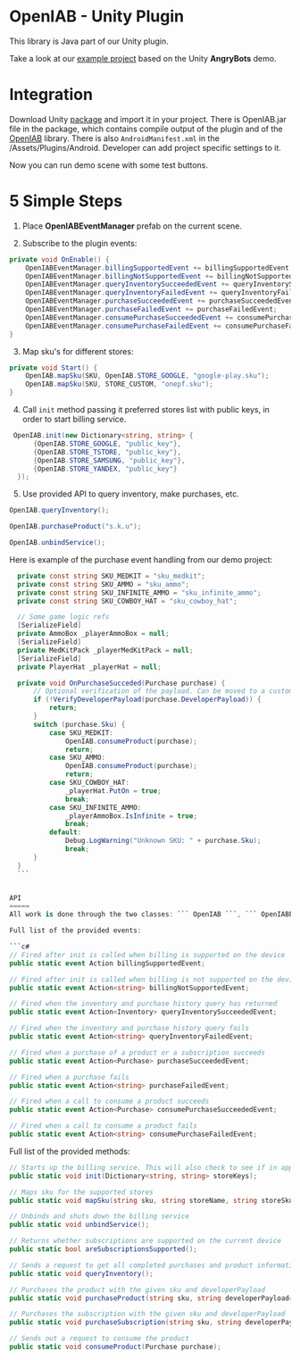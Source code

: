 OpenIAB - Unity Plugin
=====
This library is Java part of our Unity plugin. 

Take a look at our [example project](https://github.com/onepf/OpenIAB-angrybots) based on the Unity **AngryBots** demo.

Integration
=====
Download Unity [package](http://127.0.0.1) and import it in your project. There is OpenIAB.jar file in the package, which contains compile output of the plugin and of the [OpenIAB](/) library.
There is also ``` AndroidManifest.xml ``` in the /Assets/Plugins/Android. Developer can add project specific settings to it.

Now you can run demo scene with some test buttons.

5 Simple Steps
=====
1. Place **OpenIABEventManager** prefab on the current scene.


2. Subscribe to the plugin events:
  ```c#
  private void OnEnable() {
      OpenIABEventManager.billingSupportedEvent += billingSupportedEvent;
      OpenIABEventManager.billingNotSupportedEvent += billingNotSupportedEvent;
      OpenIABEventManager.queryInventorySucceededEvent += queryInventorySucceededEvent;
      OpenIABEventManager.queryInventoryFailedEvent += queryInventoryFailedEvent;
      OpenIABEventManager.purchaseSucceededEvent += purchaseSucceededEvent;
      OpenIABEventManager.purchaseFailedEvent += purchaseFailedEvent;
      OpenIABEventManager.consumePurchaseSucceededEvent += consumePurchaseSucceededEvent;
      OpenIABEventManager.consumePurchaseFailedEvent += consumePurchaseFailedEvent;
  }
  ```

3. Map sku's for different stores:
  ```c#
  private void Start() {
      OpenIAB.mapSku(SKU, OpenIAB.STORE_GOOGLE, "google-play.sku");
      OpenIAB.mapSku(SKU, STORE_CUSTOM, "onepf.sku");
  }
  ```

4. Call ``` init ``` method passing it preferred stores list with public keys, in order to start billing service.
  ```c#
   OpenIAB.init(new Dictionary<string, string> {
        {OpenIAB.STORE_GOOGLE, "public_key"},
        {OpenIAB.STORE_TSTORE, "public_key"},
        {OpenIAB.STORE_SAMSUNG, "public_key"},
        {OpenIAB.STORE_YANDEX, "public_key"}
    });
  ```

5. Use provided API to query inventory, make purchases, etc.
  ```c#
  OpenIAB.queryInventory();
  
  OpenIAB.purchaseProduct("s.k.u");

  OpenIAB.unbindService();
  ```

  Here is example of the purchase event handling from our demo project:
  
  ```c#
    private const string SKU_MEDKIT = "sku_medkit";
    private const string SKU_AMMO = "sku_ammo";
    private const string SKU_INFINITE_AMMO = "sku_infinite_ammo";
    private const string SKU_COWBOY_HAT = "sku_cowboy_hat";

    // Some game logic refs
    [SerializeField]
    private AmmoBox _playerAmmoBox = null;
    [SerializeField]
    private MedKitPack _playerMedKitPack = null;
    [SerializeField]
    private PlayerHat _playerHat = null;
  
    private void OnPurchaseSucceded(Purchase purchase) {
        // Optional verification of the payload. Can be moved to a custom server
        if (!VerifyDeveloperPayload(purchase.DeveloperPayload)) {
            return;
        }
        switch (purchase.Sku) {
            case SKU_MEDKIT:
                OpenIAB.consumeProduct(purchase);
                return;
            case SKU_AMMO:
                OpenIAB.consumeProduct(purchase);
                return;
            case SKU_COWBOY_HAT:
                _playerHat.PutOn = true;
                break;
            case SKU_INFINITE_AMMO:
                _playerAmmoBox.IsInfinite = true;
                break;
            default:
                Debug.LogWarning("Unknown SKU: " + purchase.Sku);
                break;
        }
    }
    ```
  

API
=====
All work is done through the two classes: ``` OpenIAB ```, ``` OpenIABEventManager ```.

Full list of the provided events:

```c#
// Fired after init is called when billing is supported on the device
public static event Action billingSupportedEvent;

// Fired after init is called when billing is not supported on the device
public static event Action<string> billingNotSupportedEvent;

// Fired when the inventory and purchase history query has returned
public static event Action<Inventory> queryInventorySucceededEvent;

// Fired when the inventory and purchase history query fails
public static event Action<string> queryInventoryFailedEvent;

// Fired when a purchase of a product or a subscription succeeds
public static event Action<Purchase> purchaseSucceededEvent;

// Fired when a purchase fails
public static event Action<string> purchaseFailedEvent;

// Fired when a call to consume a product succeeds
public static event Action<Purchase> consumePurchaseSucceededEvent;

// Fired when a call to consume a product fails
public static event Action<string> consumePurchaseFailedEvent;
```

Full list of the provided methods:

```c#
// Starts up the billing service. This will also check to see if in app billing is supported and fire the appropriate event
public static void init(Dictionary<string, string> storeKeys);

// Maps sku for the supported stores
public static void mapSku(string sku, string storeName, string storeSku);

// Unbinds and shuts down the billing service
public static void unbindService();

// Returns whether subscriptions are supported on the current device
public static bool areSubscriptionsSupported();

// Sends a request to get all completed purchases and product information
public static void queryInventory();

// Purchases the product with the given sku and developerPayload
public static void purchaseProduct(string sku, string developerPayload="");

// Purchases the subscription with the given sku and developerPayload
public static void purchaseSubscription(string sku, string developerPayload="");

// Sends out a request to consume the product
public static void consumeProduct(Purchase purchase);
```